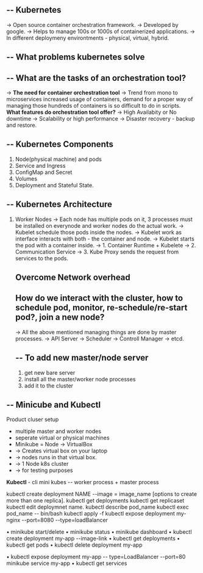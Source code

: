 --
Kubernetes
--
-> Open source container orchestration framework.
-> Developed by google.
-> Helps to manage 100s or 1000s of containerized applications.
-> In different deploymeny environtments - physical, virtual, hybrid.

--
What problems kubernetes solve
--
--
What are the tasks of an orchestration tool?
--

-> <b>The need for container orchestration tool</b>
-> Trend from mono to microservices increased usage of containers, demand for a proper way of managing those hundreds of containers is so difficult to do in scripts.
<br>
<b>What features do orchestration tool offer?</b>
-> High Availabity or No downtime
-> Scalability or high performance
-> Disaster recovery - backup and restore.

--
Kubernetes Components
--
1. Node(physical machine) and pods
2. Service and Ingress
3. ConfigMap and Secret
4. Volumes
5. Deployment and Stateful State.

--
Kubernetes Architecture
--
1. Worker Nodes
   -> Each node has multiple pods on it, 3 processes must be installed on everynode and worker nodes do the actual work.
   -> Kubelet schedule those pods inside the nodes.
   -> Kubelet work as interface interacts with both - the container and node.
   -> Kubelet starts the pod with a container inside.
   -> 1. Container Runtime + Kubelete
   -> 2. Communication Service
   -> 3. Kube Proxy sends the request from services to the pods.

   Overcome Network overhead
   --
   How do we interact with the cluster, how to
   schedule pod, monitor, re-schedule/re-start pod?, join a new node?
   --

   -> All the above mentioned managing things are done by master processes.
   ->  API Server -> Scheduler -> Controll Manager -> etcd.

   --
   To add new master/node server
   --
   1. get new bare server
   2. install all the master/worker node processes
   3. add it to the cluster

--
Minicube and Kubectl
--
Product cluser setup 
- multiple master and worker nodes
- seperate virtual or physical machines
- Minikube = Node -> VirtualBox
-  -> Creates virtual box on your laptop
-  -> nodes runs in that virtual box.
-  -> 1 Node k8s cluster
-   -> for testing purposes

**Kubectl** - cli
mini kubes -- worker process + master process 

kubectl create deployment NAME --image = image_name [options to create more than one replica].
kubectl get deployments
kubectl get replicaset
kubectl edit deploymnet name.
kubectl describe pod_name
kubectl exec pod_name -- bin/bash
kubectl apply -f 
kubectl expose deployment my-nginx --port=8080 --type=loadBalancer



• minikube start/delete
• minikube status
• minikube dashboard
• kubectl create deployment my-app --image-link
• kubectl get deployments
• kubectl get pods
• kubectl delete deployment my-app

•
kubectl expose deployment my-app -- type=LoadBalancer --port=80
minikube service my-app
•
kubectl get services
 
